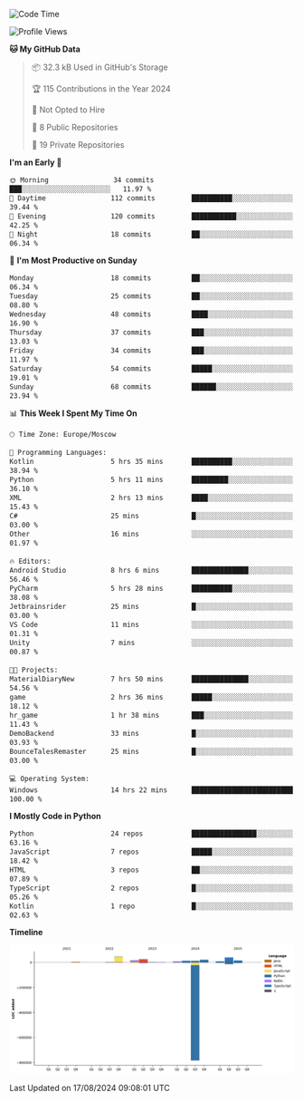 <!--START_SECTION:waka-->
![Code Time](http://img.shields.io/badge/Code%20Time-465%20hrs%2046%20mins-blue)

![Profile Views](http://img.shields.io/badge/Profile%20Views-7-blue)

**🐱 My GitHub Data** 

> 📦 32.3 kB Used in GitHub's Storage 
 > 
> 🏆 115 Contributions in the Year 2024
 > 
> 🚫 Not Opted to Hire
 > 
> 📜 8 Public Repositories 
 > 
> 🔑 19 Private Repositories 
 > 
**I'm an Early 🐤** 

```text
🌞 Morning                34 commits          ███░░░░░░░░░░░░░░░░░░░░░░   11.97 % 
🌆 Daytime                112 commits         ██████████░░░░░░░░░░░░░░░   39.44 % 
🌃 Evening                120 commits         ███████████░░░░░░░░░░░░░░   42.25 % 
🌙 Night                  18 commits          ██░░░░░░░░░░░░░░░░░░░░░░░   06.34 % 
```
📅 **I'm Most Productive on Sunday** 

```text
Monday                   18 commits          ██░░░░░░░░░░░░░░░░░░░░░░░   06.34 % 
Tuesday                  25 commits          ██░░░░░░░░░░░░░░░░░░░░░░░   08.80 % 
Wednesday                48 commits          ████░░░░░░░░░░░░░░░░░░░░░   16.90 % 
Thursday                 37 commits          ███░░░░░░░░░░░░░░░░░░░░░░   13.03 % 
Friday                   34 commits          ███░░░░░░░░░░░░░░░░░░░░░░   11.97 % 
Saturday                 54 commits          █████░░░░░░░░░░░░░░░░░░░░   19.01 % 
Sunday                   68 commits          ██████░░░░░░░░░░░░░░░░░░░   23.94 % 
```


📊 **This Week I Spent My Time On** 

```text
🕑︎ Time Zone: Europe/Moscow

💬 Programming Languages: 
Kotlin                   5 hrs 35 mins       ██████████░░░░░░░░░░░░░░░   38.94 % 
Python                   5 hrs 11 mins       █████████░░░░░░░░░░░░░░░░   36.10 % 
XML                      2 hrs 13 mins       ████░░░░░░░░░░░░░░░░░░░░░   15.43 % 
C#                       25 mins             █░░░░░░░░░░░░░░░░░░░░░░░░   03.00 % 
Other                    16 mins             ░░░░░░░░░░░░░░░░░░░░░░░░░   01.97 % 

🔥 Editors: 
Android Studio           8 hrs 6 mins        ██████████████░░░░░░░░░░░   56.46 % 
PyCharm                  5 hrs 28 mins       ██████████░░░░░░░░░░░░░░░   38.08 % 
Jetbrainsrider           25 mins             █░░░░░░░░░░░░░░░░░░░░░░░░   03.00 % 
VS Code                  11 mins             ░░░░░░░░░░░░░░░░░░░░░░░░░   01.31 % 
Unity                    7 mins              ░░░░░░░░░░░░░░░░░░░░░░░░░   00.87 % 

🐱‍💻 Projects: 
MaterialDiaryNew         7 hrs 50 mins       ██████████████░░░░░░░░░░░   54.56 % 
game                     2 hrs 36 mins       █████░░░░░░░░░░░░░░░░░░░░   18.12 % 
hr_game                  1 hr 38 mins        ███░░░░░░░░░░░░░░░░░░░░░░   11.43 % 
DemoBackend              33 mins             █░░░░░░░░░░░░░░░░░░░░░░░░   03.93 % 
BounceTalesRemaster      25 mins             █░░░░░░░░░░░░░░░░░░░░░░░░   03.00 % 

💻 Operating System: 
Windows                  14 hrs 22 mins      █████████████████████████   100.00 % 
```

**I Mostly Code in Python** 

```text
Python                   24 repos            ████████████████░░░░░░░░░   63.16 % 
JavaScript               7 repos             █████░░░░░░░░░░░░░░░░░░░░   18.42 % 
HTML                     3 repos             ██░░░░░░░░░░░░░░░░░░░░░░░   07.89 % 
TypeScript               2 repos             █░░░░░░░░░░░░░░░░░░░░░░░░   05.26 % 
Kotlin                   1 repo              █░░░░░░░░░░░░░░░░░░░░░░░░   02.63 % 
```



**Timeline**

![Lines of Code chart](https://raw.githubusercontent.com/adlemx/adlemx/main/assets/bar_graph.png)


 Last Updated on 17/08/2024 09:08:01 UTC
<!--END_SECTION:waka-->
